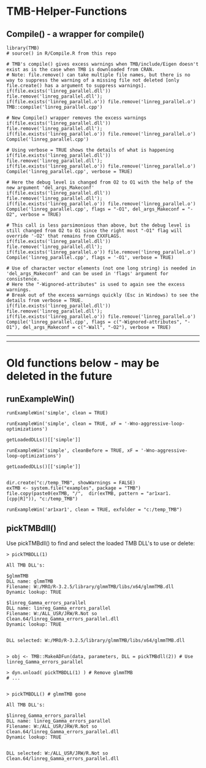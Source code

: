 ﻿# TMB-Helper-Functions

## Compile() - a wrapper for compile()


    library(TMB) 
    # source() in R/Compile.R from this repo
        
    # TMB's compile() gives excess warnings when TMB/include/Eigen doesn't exist as is the case when TMB is downloaded from CRAN.
    # Note: file.remove() can take multiple file names, but there is no way to suppress the warning of a missing file not deleted [only file.create() has a argument to suppress warnings].
    if(file.exists('linreg_parallel.dll')) file.remove('linreg_parallel.dll'); if(file.exists('linreg_parallel.o')) file.remove('linreg_parallel.o')  
    TMB::compile('linreg_parallel.cpp')
    
    # New Compile() wrapper removes the excess warnings
    if(file.exists('linreg_parallel.dll')) file.remove('linreg_parallel.dll'); if(file.exists('linreg_parallel.o')) file.remove('linreg_parallel.o')  
    Compile('linreg_parallel.cpp')
    
    # Using verbose = TRUE shows the details of what is happening
    if(file.exists('linreg_parallel.dll')) file.remove('linreg_parallel.dll'); if(file.exists('linreg_parallel.o')) file.remove('linreg_parallel.o')  
    Compile('linreg_parallel.cpp', verbose = TRUE)
             
    # Here the debug level is changed from O2 to O1 with the help of the new argument 'del_args_Makeconf'
    if(file.exists('linreg_parallel.dll')) file.remove('linreg_parallel.dll'); if(file.exists('linreg_parallel.o')) file.remove('linreg_parallel.o')  
    Compile('linreg_parallel.cpp', flags = "-O1", del_args_Makeconf = "-O2", verbose = TRUE) 
        
    # This call is less parsimonious than above, but the debug level is still changed from O2 to O1 since the right most "-O1" flag will override '-O2' that remains from CXXFLAGS.
    if(file.exists('linreg_parallel.dll')) file.remove('linreg_parallel.dll'); if(file.exists('linreg_parallel.o')) file.remove('linreg_parallel.o')  
    Compile('linreg_parallel.cpp', flags = '-O1', verbose = TRUE)
    
    # Use of character vector elements (not one long string) is needed in 'del_args_Makeconf' and can be used in 'flags' argument for consistence.                
    # Here the "-Wignored-attributes" is used to again see the excess warnings.
    # Break out of the excess warnings quickly (Esc in Windows) to see the details from verbose = TRUE.
    if(file.exists('linreg_parallel.dll')) file.remove('linreg_parallel.dll'); if(file.exists('linreg_parallel.o')) file.remove('linreg_parallel.o')  
    Compile('linreg_parallel.cpp', flags = c("-Wignored-attributes", "-O1"), del_args_Makeconf = c("-Wall", "-O2"), verbose = TRUE) 






---
---

# Old functions below - may be deleted in the future

## runExampleWin()



    runExampleWin('simple', clean = TRUE)
    
    runExampleWin('simple', clean = TRUE, xF = '-Wno-aggressive-loop-optimizations')
    
    getLoadedDLLs()[['simple']]
    
    runExampleWin('simple', cleanBefore = TRUE, xF = '-Wno-aggressive-loop-optimizations')
    
    getLoadedDLLs()[['simple']]
    

    dir.create("c:/temp_TMB", showWarnings = FALSE)
    exTMB <- system.file("examples", package = "TMB")
    file.copy(paste0(exTMB, "/",  dir(exTMB, pattern = "ar1xar1.[cpp|R]")), "c:/temp_TMB")
    
    runExampleWin('ar1xar1', clean = TRUE, exfolder = "c:/temp_TMB")







## pickTMBdll()
Use pickTMBdll() to find and select the loaded TMB DLL's to use or delete:

    > pickTMBDLL(1)

    All TMB DLL's:

    $glmmTMB
    DLL name: glmmTMB
    Filename: W:/MRO/R-3.2.5/library/glmmTMB/libs/x64/glmmTMB.dll
    Dynamic lookup: TRUE

    $linreg_Gamma_errors_parallel
    DLL name: linreg_Gamma_errors_parallel
    Filename: W:/ALL_USR/JRW/R.Not so Clean.64/linreg_Gamma_errors_parallel.dll
    Dynamic lookup: TRUE


    DLL selected: W:/MRO/R-3.2.5/library/glmmTMB/libs/x64/glmmTMB.dll 
    
    
    > obj <- TMB::MakeADFun(data, parameters, DLL = pickTMBdll(2)) # Use linreg_Gamma_errors_parallel
    
    > dyn.unload( pickTMBDLL(1) ) # Remove glmmTMB
    # ...
    
    
    > pickTMBDLL() # glmmTMB gone

    All TMB DLL's:

    $linreg_Gamma_errors_parallel
    DLL name: linreg_Gamma_errors_parallel
    Filename: W:/ALL_USR/JRW/R.Not so Clean.64/linreg_Gamma_errors_parallel.dll
    Dynamic lookup: TRUE


    DLL selected: W:/ALL_USR/JRW/R.Not so Clean.64/linreg_Gamma_errors_parallel.dll 
